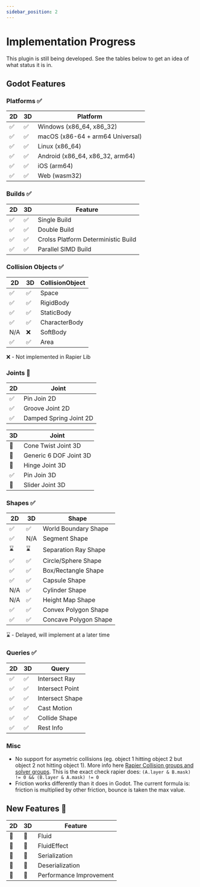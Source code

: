 ```yaml
---
sidebar_position: 2
---
```


# Implementation Progress

This plugin is still being developed. See the tables below to get an idea of what status it is in.

## Godot Features

### Platforms ✅

2D | 3D | Platform
-|-|-
✅|✅|Windows (x86_64, x86_32)
✅|✅|macOS (x86-64 + arm64 Universal)
✅|✅|Linux (x86_64)
✅|✅|Android (x86_64, x86_32, arm64)
✅|✅|iOS (arm64)
✅|✅|Web (wasm32)

### Builds ✅

2D | 3D | Feature
-|-|-
✅|✅|Single Build
✅|✅|Double Build
✅|✅|Crolss Platform Deterministic Build
✅|✅|Parallel SIMD Build

### Collision Objects ✅

2D | 3D | CollisionObject
-|-|-
✅ | ✅ | Space
✅ | ✅ | RigidBody
✅ | ✅ | StaticBody
✅ | ✅ | CharacterBody
N/A | ❌ | SoftBody
✅ | ✅ | Area

❌ - Not implemented in Rapier Lib

### Joints 🚧

2D | Joint
-|-
✅ | Pin Join 2D
✅ | Groove Joint 2D
✅ | Damped Spring Joint 2D

3D | Joint
-|-
🚧 | Cone Twist Joint 3D
🚧 | Generic 6 DOF Joint 3D
🚧 | Hinge Joint 3D
✅ | Pin Join 3D
🚧 | Slider Joint 3D

### Shapes ✅

2D | 3D | Shape
-|-|-
✅|✅|World Boundary Shape
✅|N/A|Segment Shape
⌛|⌛|Separation Ray Shape
✅|✅|Circle/Sphere Shape
✅|✅|Box/Rectangle Shape
✅|✅|Capsule Shape
N/A|✅|Cylinder Shape
N/A|✅|Height Map Shape
✅|✅|Convex Polygon Shape
✅|✅|Concave Polygon Shape

⌛ - Delayed, will implement at a later time

### Queries ✅

2D | 3D | Query
-|-|-
✅|✅|Intersect Ray
✅|✅|Intersect Point
✅|✅|Intersect Shape
✅|✅|Cast Motion
✅|✅|Collide Shape
✅|✅|Rest Info

### Misc

- No support for asymetric collisions (eg. object 1 hitting object 2 but object 2 not hitting object 1). More info here [Rapier Collision groups and solver groups](https://rapier.rs/docs/user_guides/rust/colliders/#collision-groups-and-solver-groups). This is the exact check rapier does: `(A.layer & B.mask) != 0 && (B.layer & A.mask) != 0`
- Friction works differently than it does in Godot. The current formula is: friction is multiplied by other friction, bounce is taken the max value.

## New Features 🚧

2D | 3D| Feature
-|-|-
🚧 |🚧| Fluid
🚧 |🚧| FluidEffect
🚧 |🚧| Serialization
🚧 |🚧| Deserialization
🚧 |🚧| Performance Improvement
